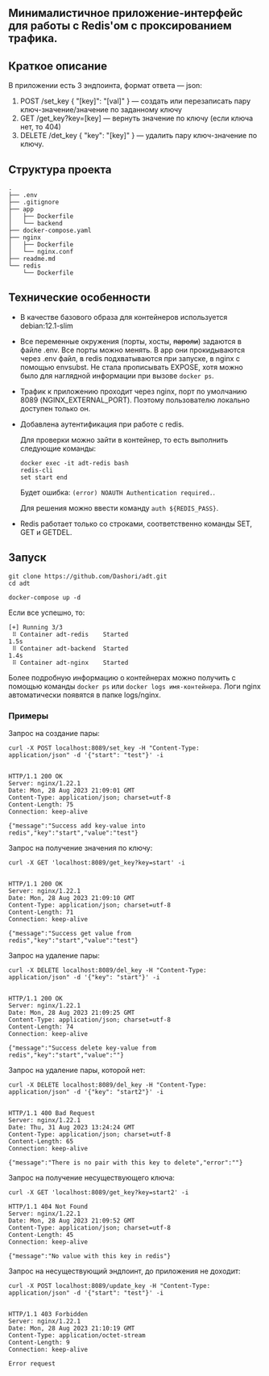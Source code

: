 ## Минималистичное приложение-интерфейс для работы с Redis'ом с проксированием трафика.

## Краткое описание
В приложении есть 3 эндпоинта, формат ответа — json:
1. POST /set_key { "[key]": "[val]" } — создать или перезаписать пару ключ-значение/значение по заданному ключу
2. GET /get_key?key=[key] — вернуть значение по ключу (если ключа нет, то 404)
3. DELETE /det_key { "key": "[key]" } — удалить пару ключ-значение по ключу.

## Структура проекта

```
.
├── .env
├── .gitignore
├── app
│   ├── Dockerfile
│   └── backend
├── docker-compose.yaml
├── nginx
│   ├── Dockerfile
│   └── nginx.conf
├── readme.md
└── redis
    └── Dockerfile
```

## Технические особенности

- В качестве базового образа для контейнеров используется debian:12.1-slim

- Все переменные окружения (порты, хосты, ~~пароли~~) задаются в файле .env. Все порты можно менять. В app они прокидываются через .env файл, в redis подхватываются при запуске, в nginx с помощью envsubst. Не стала прописывать EXPOSE, хотя можно было для наглядной информации при вызове ```docker ps```.

- Трафик к приложению проходит через nginx, порт по умолчанию 8089 (NGINX_EXTERNAL_PORT). Поэтому пользователю локально доступен только он.
 
- Добавлена аутентификация при работе с redis.
    
    Для проверки можно зайти в контейнер, то есть выполнить следующие команды:
    ```
    docker exec -it adt-redis bash
    redis-cli
    set start end
    ```
    Будет ошибка: ```(error) NOAUTH Authentication required.```.
    
    Для решения можно ввести команду ```auth ${REDIS_PASS}```.

- Redis работает только со строками, соответственно команды SET, GET и GETDEL.

## Запуск

```
git clone https://github.com/Dashori/adt.git
cd adt

docker-compose up -d
```

Если все успешно, то:
```
[+] Running 3/3
 ⠿ Container adt-redis    Started                                                                                                                                   1.5s
 ⠿ Container adt-backend  Started                                                                                                                                   1.4s
 ⠿ Container adt-nginx    Started    
```

Более подробную информацию о контейнерах можно получить с помощью команды ```docker ps``` или ```docker logs имя-контейнера```. Логи nginx автоматически появятся в папке logs/nginx.

### Примеры

Запрос на создание пары:
```
curl -X POST localhost:8089/set_key -H "Content-Type: application/json" -d '{"start": "test"}' -i


HTTP/1.1 200 OK
Server: nginx/1.22.1
Date: Mon, 28 Aug 2023 21:09:01 GMT
Content-Type: application/json; charset=utf-8
Content-Length: 75
Connection: keep-alive

{"message":"Success add key-value into redis","key":"start","value":"test"}
```

Запрос на получение значения по ключу:

```
curl -X GET 'localhost:8089/get_key?key=start' -i


HTTP/1.1 200 OK
Server: nginx/1.22.1
Date: Mon, 28 Aug 2023 21:09:10 GMT
Content-Type: application/json; charset=utf-8
Content-Length: 71
Connection: keep-alive

{"message":"Success get value from redis","key":"start","value":"test"}
```

Запрос на удаление пары:
```
curl -X DELETE localhost:8089/del_key -H "Content-Type: application/json" -d '{"key": "start"}' -i


HTTP/1.1 200 OK
Server: nginx/1.22.1
Date: Mon, 28 Aug 2023 21:09:25 GMT
Content-Type: application/json; charset=utf-8
Content-Length: 74
Connection: keep-alive

{"message":"Success delete key-value from redis","key":"start","value":""}   
```

Запрос на удаление пары, которой нет:
```
curl -X DELETE localhost:8089/del_key -H "Content-Type: application/json" -d '{"key": "start2"}' -i


HTTP/1.1 400 Bad Request
Server: nginx/1.22.1
Date: Thu, 31 Aug 2023 13:24:24 GMT
Content-Type: application/json; charset=utf-8
Content-Length: 65
Connection: keep-alive

{"message":"There is no pair with this key to delete","error":""}
```


Запрос на получение несуществующего ключа:
```
curl -X GET 'localhost:8089/get_key?key=start2' -i

HTTP/1.1 404 Not Found
Server: nginx/1.22.1
Date: Mon, 28 Aug 2023 21:09:52 GMT
Content-Type: application/json; charset=utf-8
Content-Length: 45
Connection: keep-alive

{"message":"No value with this key in redis"}
```

Запрос на несуществующий эндпоинт, до приложения не доходит:
```
curl -X POST localhost:8089/update_key -H "Content-Type: application/json" -d '{"start": "test"}' -i


HTTP/1.1 403 Forbidden
Server: nginx/1.22.1
Date: Mon, 28 Aug 2023 21:10:19 GMT
Content-Type: application/octet-stream
Content-Length: 9
Connection: keep-alive

Error request
```
